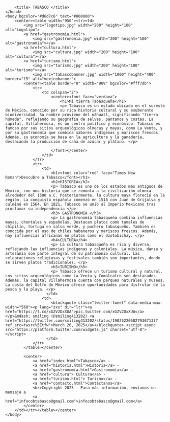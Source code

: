 <html>
    <head>
        <meta name="description" content="Lugar Tabasqueño">
        <meta name="keywords" content="Historia, Gastronomia, Cultura, Turismo">
        
        <title> TABASCO </title>
    </head>
    <body bgcolor="#d6d7c6" text="#000000">
        <center><table width="950"><tr><td>
            <img src="logotipo.jpg" width="200" height="100" alt="Logotipo"> 
            <a href="gastronomia.html">
                <img src="gastronomia.jpg" width="200" height="100" alt="gastronomia"></a> 
            <a href="cultura.html">
                <img src="cultura.jpg" width="200" height="100" alt="cultura"></a>  
            <a href="turismo.html">
                <img src="turismo.jpg" width="200" height="100" alt="turismo"></a> 
                <img src="tabascobanner.jpg" width="1000" height="400" border="15" alt="mexicobanner">
            <center><table border="0" width="90%" bgcolor="#fff7db">
                <tr>
                    <td colspan="2">
                        <center><font face="verdana">
                            <h1>Mi tierra Tabasqueña</h1> 
                            <p> Tabasco es un estado ubicado en el sureste de México, conocido por su rica historia cultural y su exuberante biodiversidad. Su nombre proviene del náhuatl, significando "tierra húmeda", reflejando su geografía de selvas, pantanos y costas. La capital, Villahermosa, es un centro político y económico. Tabasco es famoso por sus sitios arqueológicos olmecas y mayas, como La Venta, y por su gastronomía que combina sabores indígenas y mariscos frescos. Además, su economía se basa en la agricultura y la ganadería, destacando la producción de caña de azúcar y plátano. </p>               
                        
                        </font></center>
                    </td>
                </tr>
                <tr>
                    <td>                            
                        <h1><font color="red" face="Times New Roman">Descubre a Tabasco</font></h1>
                        <h2>HISTORIA</h2>
                        <p> Tabasco es uno de los estados más antiguos de México, con una historia que se remonta a la civilización olmeca alrededor del 1500 a.C. Posteriormente, la cultura maya floreció en la región. La conquista española comenzó en 1518 con Juan de Grijalva y culminó en 1564. En 1821, Tabasco se unió al Imperio Mexicano tras proclamar su independencia </p>
                        <h3> GASTRONOMIA </h3>
                        <p> La gastronomía tabasqueña combina influencias mayas, chontales y españolas. Destacan platos como tamales de chipilín, tortuga en salsa verde, y puchero tabasqueño. También es conocida por el uso de chiles habaneros y mariscos frescos. Además, hay influencias africanas en platos como el dzotobichay. </p>
                        <h4>CULTURA</h4>
                        <p> La cultura tabasqueña es rica y diversa, reflejando las influencias indígenas y coloniales. La música, danza y artesanía son parte integral de su patrimonio cultural. Las celebraciones religiosas y festivales también son importantes, donde se sirven platos tradicionales. </p>                       
                        <h5>TURISMO</h5>
                        <p> Tabasco ofrece un turismo cultural y natural. Los sitios arqueológicos como La Venta y Comalcalco son destacados. Además, la capital Villahermosa cuenta con parques naturales y museos. La costa del Golfo de México ofrece oportunidades para disfrutar de la pesca y la playa. </p>
                      </td>
                    <td>
                        <blockquote class="twitter-tweet" data-media-max-width="560"><p lang="zxx" dir="ltr"><a href="https://t.co/xGZV2DxXUA">pic.twitter.com/xGZV2DxXUA</a></p>&mdash; smiling (@smiling413202) <a href="https://twitter.com/smiling413202/status/1902522058279367137?ref_src=twsrc%5Etfw">March 20, 2025</a></blockquote> <script async src="https://platform.twitter.com/widgets.js" charset="utf-8"></script>                
                      </td>
                </tr>
            </table></center>
            
            <center>
                <a href="index.html">Tabasco</a> -
                <a href="historia.html">Historia</a> -
                <a href="gastronomia.html">Gastronomía</a> -
                <a href="cultura"> Cultura</a> -
                <a href="turismo.html"> Turismo</a> -
                <a href="contacto.html">Contáctanos</a>  
                <br>Copyright 2025 - Para más información, envíanos un mensaje a 
                <a href="infocobtabasco@gmail.com">infocobtabasco@gmail.com</a>
            </center>
        </td></tr></table></center>
    </body>
</html>
